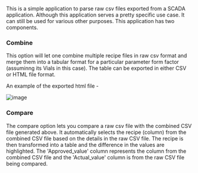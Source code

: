 </b>This is a simple application to parse raw csv files exported from a SCADA application. Although this application serves a pretty specific use case. It can still be used for various other purposes. This application has two components. </b>

<h3>Combine</h3>
This option will let one combine multiple recipe files in raw csv format and merge them into a tabular format for a particular parameter form factor (assuminng its Vials in this case). The table can be exported in either CSV or HTML file format.

An example of the exported html file - 

![image](https://github.com/abhiray92/RecipeParserApp/assets/42731567/e3cef3d6-2b31-4549-a5ec-364798a59dd1)


<h3>Compare</h3>
The compare option lets you compare a raw csv file with the combined CSV file generated above. It automatically selects the recipe (column) from the combined CSV file based on the details in the raw CSV file. The recipe is then transformed into a table and the difference in the values are highlighted. The 'Approved_value' column represents the column from the combined CSV file and the 'Actual_value' column is from the raw CSV file being compared.
